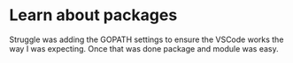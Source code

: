 # Learn about packages
Struggle was adding the GOPATH settings to ensure the VSCode works the way I was expecting. Once that was done package and module was easy.
